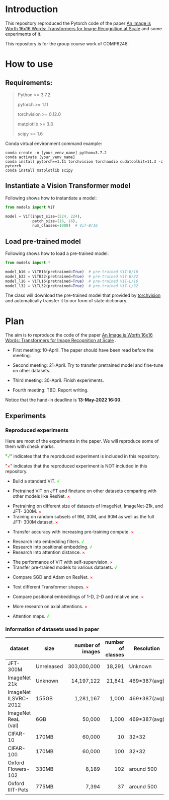 # Introduction

This repository reproduced the Pytorch code of the
paper [An Image is Worth 16x16 Words: Transformers for Image Recognition at Scale](https://openreview.net/forum?id=YicbFdNTTy)
and some experiments of it.

This repository is for the group course work of COMP6248.

# How to use

## Requirements:

> Python >= 3.7.2
>
> pytorch >= 1.11
>
> torchvision >= 0.12.0
>
> matplotlib >= 3.3
>
> scipy >= 1.6

Conda virtual environment command example:

```
conda create -n [your_venv_name] python=3.7.2
conda activate [your_venv_name]
conda install pytorch==1.11 torchvision torchaudio cudatoolkit=11.3 -c pytorch
conda install matplotlib scipy
```

## Instantiate a Vision Transformer model

Following shows how to instantiate a model:

```python
from models import ViT

model = ViT(input_size=(224, 224),
            patch_size=(16, 16),
            num_classes=1000)  # ViT-B/16
```

## Load pre-trained model

Following shows how to load a pre-trained model:

```python
from models import *

model_b16 = ViTB16(pretrained=True)  # pre-trained ViT-B/16
model_b32 = ViTB32(pretrained=True)  # pre-trained ViT-B/32
model_l16 = ViTL16(pretrained=True)  # pre-trained ViT-L/16
model_l32 = ViTL32(pretrained=True)  # pre-trained ViT-L/32
```

The class will download the pre-trained model that provided by [torchvision](https://github.com/pytorch/vision) and
automatically transfer it to our form of state dictionary.

# Plan

The aim is to reproduce the code of the
paper [An Image is Worth 16x16 Words: Transformers for Image Recognition at Scale](https://openreview.net/forum?id=YicbFdNTTy)
.

* First meeting: 10-April. The paper should have been read before the meeting.

* Second meeting: 21-April. Try to transfer pretrained model and fine-tune on other datasets.

* Third meeting: 30-April. Finish experiments.

* Fourth meeting: TBD. Report writing.

Notice that the hand-in deadline is **13-May-2022 16:00**.

## Experiments

### Reproduced experiments

Here are most of the experiments in the paper. We will reproduce some of them with check marks.

"<font color=lime>√</font>" indicates that the reproduced experiment is included in this repository.

"<font color=red>×</font>" indicates that the reproduced experiment is NOT included in this repository.

* Build a standard ViT. <font color=lime>√</font>

[//]: # (  ![0]&#40;img/ViT.jpg&#41;)
* Pretrained ViT on JFT and finetune on other datasets comparing with other models like ResNet. <font color=red>×</font>

[//]: # (  ![1]&#40;img/1.png&#41;)
* Pretraining on different size of datasets of ImageNet, ImageNet-21k, and JFT- 300M. <font color=red>×</font>
* Training on random subsets of 9M, 30M, and 90M as well as the full JFT- 300M dataset. <font color=red>×</font>

[//]: # (  ![2]&#40;img/2.png&#41;)
* Transfer accuracy with increasing pre-training compute. <font color=red>×</font>

[//]: # (  ![3]&#40;img/3.png&#41;)
* Research into embedding filters. <font color=lime>√</font>
* Research into positional embedding. <font color=lime>√</font>
* Research into attention distance. <font color=red>×</font>

[//]: # (  ![4]&#40;img/4.png&#41;)
* The performance of ViT with self-supervision. <font color=red>×</font>
* Transfer pre-trained models to various datasets. <font color=lime>√</font>

[//]: # (* ![10]&#40;img/10.png&#41;)
* Compare SGD and Adam on ResNet. <font color=red>×</font>

[//]: # (  ![5]&#40;img/5.png&#41;)
* Test different Transformer shapes. <font color=red>×</font>

[//]: # (  ![6]&#40;img/6.png&#41;)
* Compare positional embeddings of 1-D, 2-D and relative one. <font color=red>×</font>

[//]: # (  ![7]&#40;img/7.png&#41;)
* More research on axial attentions. <font color=red>×</font>

[//]: # (  ![8]&#40;img/8.png&#41;)
* Attention maps. <font color=lime>√</font>

[//]: # (  ![9]&#40;img/9.png&#41;)

### Information of datasets used in paper

| dataset              | size       | number of images | number of classes | Resolution   |
|----------------------|------------|-----------------:|------------------:|--------------|
| JFT-300M             | Unreleased |      303,000,000 |            18,291 | Unknown      |
| ImageNet 21k         | Unknown    |       14,197,122 |            21,841 | 469*387(avg) |
| ImageNet ILSVRC-2012 | 155GB      |        1,281,167 |             1,000 | 469*387(avg) |
| ImageNet ReaL (val)  | 6GB        |           50,000 |             1,000 | 469*387(avg) |
| CIFAR-10             | 170MB      |           60,000 |                10 | 32*32        |
| CIFAR-100            | 170MB      |           60,000 |               100 | 32*32        |
| Oxford Flowers-102   | 330MB      |            8,189 |               102 | around 500   |
| Oxford IIIT-Pets     | 775MB      |            7,394 |                37 | around 500   |
